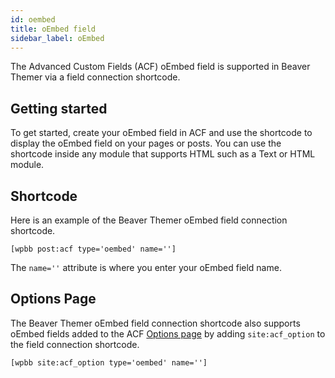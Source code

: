 ```yaml
---
id: oembed
title: oEmbed field
sidebar_label: oEmbed
---
```


The Advanced Custom Fields (ACF) oEmbed field is supported in Beaver Themer via a field connection shortcode.

## Getting started

To get started, create your oEmbed field in ACF and use the shortcode to display the oEmbed field on your pages or posts. You can use the shortcode inside any module that supports HTML such as a Text or HTML module.

## Shortcode

Here is an example of the Beaver Themer oEmbed field connection shortcode.

```markup
[wpbb post:acf type='oembed' name='']
```

The `name=''` attribute is where you enter your oEmbed field name.

## Options Page

The Beaver Themer oEmbed field connection shortcode also supports oEmbed fields added to the ACF [Options page](../options-page.md) by adding `site:acf_option` to the field connection shortcode.

```markup
[wpbb site:acf_option type='oembed' name='']
```
